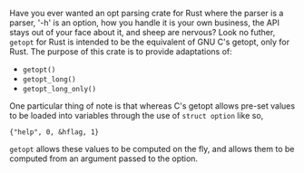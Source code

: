Have you ever wanted an opt parsing crate for Rust where the parser is a parser, '-h' is an option, how you handle it is your own business, the API stays out of your face about it, and sheep are nervous? Look no futher, `getopt` for Rust is intended to be the equivalent of GNU C's getopt, only for Rust. The purpose of this crate is to provide adaptations of:
 * `getopt()`
 * `getopt_long()`
 * `getopt_long_only()`

One particular thing of note is that whereas C's getopt allows pre-set values to be loaded into variables through the use of `struct option` like so,

```{"help", 0, &hflag, 1}```

`getopt` allows these values to be computed on the fly, and allows them to be computed from an argument passed to the option.